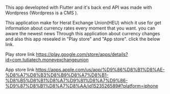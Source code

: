 This app developted with Flutter and it's back end  API was made with Wordpress (Wordpress is a CMS ).

This application make for Herat Exchange Union(HEU) which it use for get information about currency rates every moment that you want.
you can aware the newest news Through this application about currency changes and 
also this app resealed in "Play store" and "App store". click the below link.

Play store link
https://play.google.com/store/apps/details?id=com.tutiatech.moneyexchangeunion

App store link
https://apps.apple.com/us/app/%D9%86%D8%B1%D8%AE-%D8%A7%D8%B3%D8%B9%D8%A7%D8%B1-%D8%B5%D8%B1%D8%A7%D9%81%D8%A7%D9%86-%D9%87%D8%B1%D8%A7%D8%AA/id1523526589#?platform=iphone


